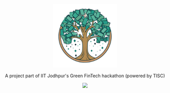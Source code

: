 <p align="center">
  <img src="photos/grovelogo.png" height="200" width="200">
</p>
<p align="center">
  A project part of IIT Jodhpur's Green FinTech hackathon (powered by TISC)
</p>
<p align="center">
  <a href="https://skillicons.dev">
    <img src="https://skillicons.dev/icons?i=debian,neovim,py" />
  </a>
</p>
